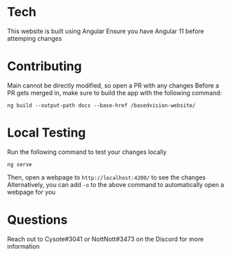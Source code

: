 # Tech
This website is built using Angular
Ensure you have Angular 11 before attemping changes

# Contributing
Main cannot be directly modified, so open a PR with any changes
Before a PR gets merged in, make sure to build the app with the following command:

```
ng build --output-path docs --base-href /basedvision-website/
```

# Local Testing
Run the following command to test your changes locally
```
ng serve
```
Then, open a webpage to `http://localhost:4200/` to see the changes
Alternatively, you can add `-o` to the above command to automatically open a webpage for you

# Questions
Reach out to Cysote#3041 or NottNott#3473 on the Discord for more information